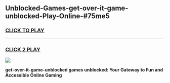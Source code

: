 
## Unblocked-Games-get-over-it-game-unblocked-Play-Online-#75me5
<h3>
<a href="https://premium.freeplayer.one?title=get-over-it-game-unblocked&ref=27F">CLICK TO PLAY</a></h3>
<hr>

<h3>
<a href="https://premium.freeplayer.one?title=get-over-it-game-unblocked&ref=27F">CLICK 2 PLAY</a>
  
</h3>

<a href="https://premium.freeplayer.one?title=get-over-it-game-unblocked&ref=27F"><img src="https://clearcache.store/games.png"></a>


**get-over-it-game-unblocked games unblocked: Your Gateway to Fun and Accessible Online Gaming**
